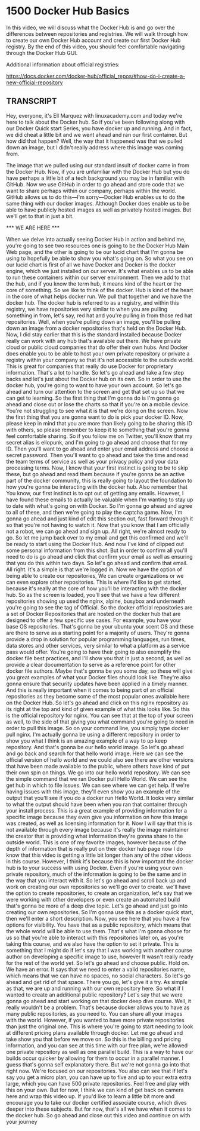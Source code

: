 # 1500 Docker Hub Basics

In this video, we will discuss what the Docker Hub is and go over the differences between repositories and registries. We will walk through how to create our own Docker Hub account and create our first Docker Hub registry. By the end of this video, you should feel comfortable navigating through the Docker Hub GUI.

Additional information about official registries:

https://docs.docker.com/docker-hub/official_repos/#how-do-i-create-a-new-official-repository

## TRANSCRIPT

Hey, everyone, it's Ell Marquez with linuxacademy.com and today we're here to talk about the Docker hub. So if you've been following along with our Docker Quick start Series, you have docker up and running. And in fact, we did cheat a little bit and we went ahead and ran our first container. But how did that happen? Well, the way that it happened was that we pulled down an image, but I didn't really address where this image was coming from. 

The image that we pulled using our standard insult of docker came in from the Docker Hub. Now, if you are unfamiliar with the Docker Hub but you do have perhaps a little bit of a tech background you may be in familiar with GitHub. Now we use GitHub in order to go ahead and store code that we want to share perhaps within our company, perhaps within the world. GitHub allows us to do this—I'm sorry—Docker Hub enables us to do the same thing with our docker images. Although Docker does enable us to be able to have publicly hosted images as well as privately hosted images. But we'll get to that in just a bit. 

*** WE ARE HERE ***

When we delve into actually seeing Docker Hub in action and behind me, you're going to see two resources one is going to be the Docker Hub Main Web page, and the other is going to be our lucid chart that I'm gonna be using to hopefully be able to show you what's going on. So what you see on our lucid chart is first of all we have Docker and Docker is the docker engine, which we just installed on our server. It's what enables us to be able to run these containers within our server environment. Then we add to that the hub, and if you know the term hub, it means kind of the heart or the core of something. So we like to think of the docker. Hub is kind of the heart in the core of what helps docker run. We pull that together and we have the docker hub. The docker hub is referred to as a registry, and within this registry, we have repositories very similar to when you are pulling something in from, let's say, red hat and you're pulling in from those red hat repositories. Well, when you're pulling down an image, you'll be pulling down an image from a docker repositories that's held on the Docker Hub. Now, I did stay earlier that this is the standard installed because Docker really can work with any hub that's available out there. We have private cloud or public cloud companies that do offer their own hubs. And Docker does enable you to be able to host your own private repository or private a registry within your company so that it's not accessible to the outside world. This is great for companies that really do use Docker for proprietary information. That's a lot to handle. So let's go ahead and take a few step backs and let's just about the Docker hub on its own. So in order to use the docker hub, you're going to want to have your own account. So let's go ahead and turn our attention to the screen and get that set up so that we can get to learning. So the first thing that I'm gonna do is I'm gonna go ahead and close out or lose the charts so that if you're on a mobile device. You're not struggling to see what it is that we're doing on the screen. Now the first thing that you are gonna want to do is pick your docker ID. Now, please keep in mind that you are more than likely going to be sharing this ID with others, so please remember to keep it to something that you're gonna feel comfortable sharing. So if you follow me on Twitter, you'll know that my secret alias is ellopunk, and I'm going to go ahead and choose that for my ID. Then you'll want to go ahead and enter your email address and choose a secret password. Then you'll want to go ahead and take the time and read the team terms of service as well as your privacy policy and your data processing terms. Now, I know that your first instinct is going to be to skip these, but go ahead and read them because if you're gonna be an active part of the docker community, this is really going to layout the foundation to how you're gonna be interacting with the docker hub. Also remember that You know, our first instinct is to opt out of getting any emails. However, I have found these emails to actually be valuable when I'm wanting to stay up to date with what's going on with Docker. So I'm gonna go ahead and agree to all of these, and then we're going to play the captcha game. Now, I'm gonna go ahead and just kind of edit this section out, fast forward through it so that you're not having to watch it. Now that you know that I am officially not a robot, we can go ahead and sign up. All right, we're almost ready to go. So let me jump back over to my email and get this confirmed and we'll be ready to start using the Docker Hub. And now I've kind of clipped out some personal information from this shot. But in order to confirm all you'll need to do is go ahead and click that confirm your email as well as ensuring that you do this within two days. So let's go ahead and confirm that email. All right. It's a simple is that we're logged in. Now we have the option of being able to create our repositories, We can create organizations or we can even explore other repositories. This is where I'd like to get started, because it's really at the core of how you'll be interacting with the docker hub. So as the screen is loaded, you'll see that we have a few different repositories showing up used the nginx, alpine, busybox and underneath you're going to see the tag of Official. So the docker official repositories are a set of Docker Repositories that are hosted on the docker hub that are designed to offer a few specific use cases. For example, you have your base OS repositories. That's gonna be your ubuntu your scent OS and these are there to serve as a starting point for a majority of users. They're gonna provide a drop in solution for popular programming languages, run times, data stores and other services, very similar to what a platform as a service pass would offer. You're going to have their going to also exemplify the docker file best practices, and I'll show you that in just a second, as well as provide a clear documentation to serve as a reference point for other docker file authors. Maybe that's gonna be you some day, so these will give you great examples of what your Docker files should look like. They're also gonna ensure that security updates have been applied in a timely manner. And this is really important when it comes to being part of an official repositories as they become some of the most popular ones available here on the Docker Hub. So let's go ahead and click on this nginx repository as its right at the top and kind of given example of what this looks like. So this is the official repository for nginx. You can see that at the top of your screen as well, to the side of that giving you what command you're going to need in order to pull this image. So on your command line, you simply type docker pull nginx. I'm actually gonna be using a different repository in order to show you what I think is an amazing example of a way to up keep repository. And that's gonna be our hello world image. So let's go ahead and go back and search for that hello world image. Here we can see the official version of hello world and we could also see there are other versions that have been made available to the public, where others have kind of put their own spin on things. We go into our hello world repository. We can see the simple command that we ran Docker pull Hello World. We can see the get hub in which to file issues. We can see where we can get help. If we're having issues with this image, they'll even show you an example of the output that you'll see if you do a docker run Hello World. It looks very similar to what the output should have been when you ran that container through your install process. This is a great example of providing information for a specific image because they even give you information on how this image was created, as well as licensing information for it. Now I will say that this is not available through every image because it's really the image maintainer the creator that is providing what information they're gonna share to the outside world. This is one of my favorite images, however because of the depth of information that is really put on their docker hub page now I do know that this video is getting a little bit longer than any of the other videos in this course. However, I think it's because this is how important the docker hub is to your success with using Docker. Even if you're using your own private repository, much of the information is going to be the same and in the way that you interact with it. So let's go ahead and scroll back up and work on creating our own repositories so we'll go over to create. we'll have the option to create repositories, to create an organization, let's say that we were working with other developers or even create an automated build that's gonna be more of a deep dive topic. Let's go ahead and just go into creating our own repositories. So I'm gonna use this as a docker quick start, then we'll enter a short description. Now, you see here that you have a few options for visibility. You have that as a public repository, which means that the whole world will be able to use them. That's what I'm gonna choose for us so that you're able to interact with this repositories later on, as you're taking this course, and we also have the option to set it private. This is something that I might do if let's say that I was working with another course author on developing a specific image to use, however It wasn't really ready for the rest of the world yet. So let's go ahead and choose public. Hold on. We have an error. It says that we need to enter a valid repositories name, which means that we can have no spaces, no social characters. So let's go ahead and get rid of that space. There you go, let's give it a try. As simple as that, we are up and running with our own repository here. So what if I wanted to create an additional public repository? Let's say that we were gonna go ahead and start working on that docker deep dive course. Well, it really wouldn't be a problem. That's because docker allows you to have as many public repositories, as you need to. You can share all your images with the world. However, if you wanted to have more private repositories than just the original one. This is where you're going to start needing to look at different pricing plans available through docker. Let me go ahead and take show you that before we move on. So this is the billing and pricing information, and you can see at this time with our free plan, we're allowed one private repository as well as one parallel build. This is a way to have our builds occur quicker by allowing for them to occur in a parallel manner. I guess that's gonna self explanatory there. But we're not gonna go into that right now. We're focused on our repositories. You also can see that if let's say you get a micro plan, you can have up to five and up to your extra extra large, which you can have 500 private repositories. Feel free and play with this on your own. But for now, I think we can kind of get back on camera here and wrap this video up. If you'd like to learn a little bit more and encourage you to take our docker certified associate course, which dives deeper into these subjects. But for now, that's all we have when it comes to the docker hub. So go ahead and close out this video and continue on with your journey
